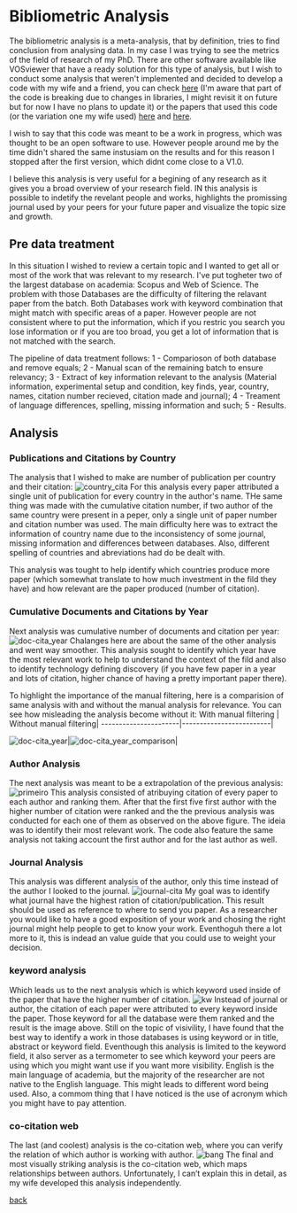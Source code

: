 # Bibliometric Analysis

The bibliometric analysis is a meta-analysis, that by definition, tries to find conclusion from analysing data. In my case I was trying to see the metrics of the field of research of my PhD. There are other software available like VOSviewer that have a ready solution for this type of analysis, but I wish to conduct some analysis that weren't implemented and decided to develop a code with my wife and a friend, you can check [here](https://rubensctoledo.github.io/Codes_examples/Bib_git.ipynb) (I'm aware that part of the code is breaking due to changes in libraries, I might revisit it on future but for now I have no plans to update it) or the papers that used this code (or the variation one my wife used) [here](https://www.mdpi.com/1996-1073/16/9/3623) and [here](https://journals.sagepub.com/doi/abs/10.1177/14644207241240048).

I wish to say that this code was meant to be a work in progress, which was thought to be an open software to use. However people around me by the time didn't shared the same instusiam on the results and for this reason I stopped after the first version, which didnt come close to a V1.0.

I believe this analysis is very useful for a begining of any research as it gives you a broad overview of your research field. IN this analysis is possible to indetify the revelant people and works, highlights the promissing journal used by your peers for your future paper and visualize the topic size and growth.

## Pre data treatment

In this situation I wished to review a certain topic and I wanted to get all or most of the work that was relevant to my research.  I've put togheter two of the largest database on academia: Scopus and Web of Science. The problem with those Databases are the difficulty of filtering the relavant paper from the batch. Both Databases work with keyword combination that might match with specific areas of a paper. However people are not consistent where to put the information, which if you restric you search you lose information or if you are too broad, you get a lot of information that is not matched with the search. 

The pipeline of data treatment follows:
1 - Comparioson of both database and remove equals;
2 - Manual scan of the remaining batch to ensure relevancy;
3 - Extract of key information relevant to the analysis (Material information, experimental setup and condition, key finds, year, country, names, citation number recieved, citation made and journal);
4 - Treament of language differences, spelling, missing information and such;
5 - Results.

## Analysis

### Publications and Citations by Country
The analysis that I wished to make are number of publication per country and their citation:
![country_cita](https://github.com/user-attachments/assets/3ce0a25d-1c03-472f-b299-55bb5f385cf5)
For this analysis every paper attributed a single unit of publication for every country in the author's name. THe same thing was made with the cumulative citation number, if two author of the same country were present in a peper, only a single unit of paper number and citation number was used.
The main difficulty here was to extract the information of country name due to the inconsistency of some journal, missing information and differences between databases. Also, different spelling of countries and abreviations had do be dealt with.

This analysis was tought to help identify which countries produce more paper (which somewhat translate to how much investment in the fild they have) and how relevant are the paper produced (number of citation).

### Cumulative Documents and Citations by Year

Next analysis was cumulative number of documents and citation per year:
![doc-cita_year](https://github.com/user-attachments/assets/28da4c83-528d-4394-963a-1732da602020)
Chalanges here are about the same of the other analysis and went way smoother. This analysis sought to identify which year have the most relevant work to help to understand the context of the fild and also to identify technology defining discovery (if you have few paper in a year and lots of citation, higher chance of having a pretty important paper there).

To highlight the importance of the manual filtering, here is a comparision of same analysis with and without the manual analysis for relevance. You can see how misleading the analysis become without it:
With manual filtering | Without manual filtering|
----------------------|-------------------------|

![doc-cita_year](https://github.com/user-attachments/assets/28da4c83-528d-4394-963a-1732da602020)|![doc-cita_year_comparison](https://github.com/user-attachments/assets/97b23663-fe30-4bde-8996-d0654dba63af)|

### Author Analysis
The next analysis was meant to be a extrapolation of the previous analysis:
![primeiro](https://github.com/user-attachments/assets/f53c1d07-7acb-4087-a099-9ed8090e8dae)
This analysis consisted of atribuying citation of every paper to each author and ranking them. After that the first five first author with the higher number of citation were ranked and the the previous analysis was conducted for each one of them as observed on the above figure. The ideia was to identify their most relevant work. The code also feature the same analysis not taking account the first author and for the last author as well.

### Journal Analysis
This analysis was different analysis of the author, only this time instead of the author I looked to the journal.
![journal-cita](https://github.com/user-attachments/assets/4388ef7c-1523-4a0b-a21a-5eb966161f99)
My goal was to identify what journal have the highest ration of citation/publication. This result should be used as reference to where to send you paper. As a researcher you would like to have a good exposition of your work and chosing the right journal might help people to get to know your work. Eventhoguh there a lot more to it, this is indead an value guide that you could use to weight your decision.

### keyword analysis
Which leads us to the next analysis which is which keyword used inside of the paper that have the higher number of citation.
![kw](https://github.com/user-attachments/assets/5b7d9ae8-5b1b-45c1-a8d4-02ac5904feab)
Instead of journal or author, the citation of each paper were attributed to every keyword inside the paper. Those keyword for all the database were them ranked and the result is the image above. Still on the topic of visivility, I have found that the best way to identify a work in those databases is using keyword or in title, abstract or keyword field. Eventhough this analysis is limited to the keyword field, it also server as a termometer to see which keyword your peers are using which you might want use if you want more visibility.
English is the main language of academia, but the majority of the researcher are not native to the English language. This might leads to different word being used. Also, a commom thing that I have noticed is the use of acronym which you might have to pay attention.

### co-citation web

The last (and coolest) analysis is the co-citation web, where you can verify the relation of which author is working with author.
![bang](https://github.com/user-attachments/assets/8d2b6946-2f98-482a-a40a-f3400fe62a94)
The final and most visually striking analysis is the co-citation web, which maps relationships between authors. Unfortunately, I can’t explain this in detail, as my wife developed this analysis independently.


[back](https://rubensctoledo.github.io)
